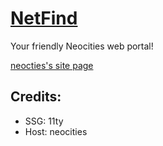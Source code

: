 # [NetFind](https://eversoul.neocities.org)

Your friendly Neocities web portal!

[neocties's site page](https://neocities.org/site/eversoul)

## Credits:

- SSG: 11ty
- Host: neocities
